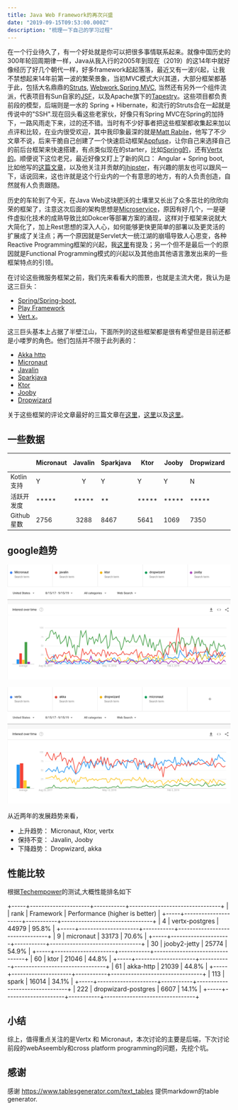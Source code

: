 ```yaml
---
title: Java Web Framework的再次兴盛
date: "2019-09-15T09:53:00.000Z"
description: "梳理一下自己的学习过程"
---
```


在一个行业待久了，有一个好处就是你可以把很多事情联系起来。就像中国历史的300年轮回周期律一样，Java从我入行的2005年到现在（2019）的这14年中就好像经历了好几个朝代一样，好多framework起起落落，最近又有一波兴起，让我不禁想起来14年前第一波的繁荣景象，当初MVC模式大兴其道，大部分框架都基于此，包括大名鼎鼎的[Struts](https://struts.apache.org/), [Webwork](https://en.wikipedia.org/wiki/WebWork),[Spring MVC](https://docs.spring.io/spring/docs/current/spring-framework-reference/web.html), 当然还有另外一个组件流派，代表项目有Sun自家的[JSF](https://en.wikipedia.org/wiki/JavaServer_Faces)，以及Apache旗下的[Tapestry](https://tapestry.apache.org/)。这些项目都负责前段的模型，后端则是一水的 Spring + Hibernate，和流行的Struts合在一起就是传说中的"SSH".现在回头看这些老家伙，好像只有Spring MVC在Spring的加持下，一路风雨走下来，过的还不错。当时有不少好事者把这些框架都收集起来加以点评和比较，在业内很受欢迎，其中我印象最深的就是[Matt Rabile](https://raibledesigns.com/)，他写了不少文章不说，后来干脆自己创建了一个快速启动框架[Appfuse](https://github.com/appfuse/appfuse)，让你自己来选择自己的前后台框架来快速搭建，有点类似现在的starter，比如[Spring的](https://start.spring.io/)，还有[Vertx的](https://start.vertx.io/)。顺便说下这位老兄，最近好像又盯上了新的风口： Angular + Spring boot, 比如他写的[这篇文章](https://developer.okta.com/blog/2019/05/13/angular-8-spring-boot-2)，以及他关注并贡献的[jhipster](https://github.com/jhipster/generator-jhipster)，有兴趣的朋友也可以跟风一下，话说回来，这也许就是这个行业内的一个有意思的地方，有的人负责创造，自然就有人负责跟随。

历史的车轮到了今天，在Java Web这块肥沃的土壤里又长出了众多茁壮的欣欣向荣的框架了，注意这次后面的架构思想是[Microservice](https://en.wikipedia.org/wiki/Microservices)，原因有好几个，一是硬件虚拟化技术的成熟导致比如Dokcer等部署方案的涌现，这样对于框架来说就大大简化了，加上Rest思想的深入人心，如何能够更快更简单的部署以及更灵活的扩展成了关注点；再一个原因就是Servlet大一统江湖的崩塌导致人心思变，各种Reactive Programming框架的兴起，我[这里](https://www.yuanqingfei.com/Kotlin%E4%B8%8EVertx/)有提及；另一个但不是最后一个的原因就是Functional Programming模式的兴起以及其他由其他语言激发出来的一些框架特点的引领。

在讨论这些微服务框架之前，我们先来看看大的图景，也就是主流大佬，我认为是这三巨头：

* [Spring/Spring-boot](https://spring.io/), 
* [Play Framework](https://www.playframework.com/)
* [Vert.x](https://vertx.io/)。

这三巨头基本上占据了半壁江山，下面所列的这些框架都是很有希望但是目前还都是小喽罗的角色。他们包括并不限于此列表的：

* [Akka http](https://doc.akka.io/docs/akka-http/current/index.html)
* [Micronaut](https://micronaut.io/)
* [Javalin](https://javalin.io/)
* [Sparkjava](http://sparkjava.com/)
* [Ktor](https://ktor.io/)
* [Jooby](https://jooby.io/)
* [Dropwizard](https://www.dropwizard.io/1.3.14/docs/)

关于这些框架的评论文章最好的三篇文章在[这里](https://www.e4developer.com/2018/06/02/the-rise-of-java-microframeworks/)，[这里](https://medium.com/@iliasyahia/the-state-of-java-kotlin-microframeworks-in-2018-54768edb7908)以及[这里](https://www.oodlestechnologies.com/blogs/Top-Five-Microframeworks-along-JVM/)。

## 一些数据

|            | Micronaut | Javalin | Sparkjava | Ktor  | Jooby | Dropwizard | Akka-http |
|------------|-----------|:-------:|-----------|-------|-------|------------|-----------|
| Kotlin支持 | Y         | Y       | Y         | Y     | Y     | N          | N         |
| 活跃开发度 | *****     | *****   | **        | ***** | ***** | *****      | *****     |
| Github星数 | 2756      | 3288    | 8467      | 5641  | 1069  | 7350       | 965       |

## google趋势 

![trend](trend.png)

![trend2](trend2.png)

从近两年的发展趋势来看，

* 上升趋势： Micronaut, Ktor, vertx
* 保持不变： Javalin, Jooby
* 下降趋势： Dropwizard, akka

## 性能比较

根据[Techempower](https://github.com/TechEmpower/FrameworkBenchmarks)的测试,大概性能排名如下

+-----+---------------------+-----------+--------------------------------+
|     | rank                | Framework | Performance (higher is better) |
+-----+---------------------+-----------+--------------------------------+
| 4   | vertx-postgres      | 44979     | 95.8%                          |
+-----+---------------------+-----------+--------------------------------+
| 9   | micronaut           | 33173     | 70.6%                          |
+-----+---------------------+-----------+--------------------------------+
| 30  | jooby2-jetty        | 25774     | 54.9%                          |
+-----+---------------------+-----------+--------------------------------+
| 60  | ktor                | 21046     | 44.8%                          |
+-----+---------------------+-----------+--------------------------------+
| 61  | akka-http           | 21039     | 44.8%                          |
+-----+---------------------+-----------+--------------------------------+
| 113 | spark               | 16014     | 34.1%                          |
+-----+---------------------+-----------+--------------------------------+
| 222 | dropwizard-postgres | 6607      | 14.1%                          |
+-----+---------------------+-----------+--------------------------------+

## 小结

综上，值得重点关注的是Vertx 和 Micronaut，本次讨论的主要是后端，下次讨论前段的webAseembly和cross platform programming的问题，先挖个坑。


## 感谢

感谢 https://www.tablesgenerator.com/text_tables 提供markdown的table generator.
